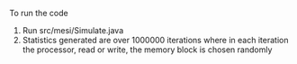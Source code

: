 To run the code

1) Run src/mesi/Simulate.java
2) Statistics generated are over 1000000 iterations where in each iteration the processor, read or write, the memory block is chosen randomly

